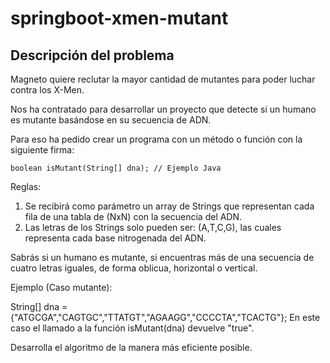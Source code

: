 # springboot-xmen-mutant

## Descripción del problema
 
Magneto quiere reclutar la mayor cantidad de mutantes para poder luchar contra los X-Men.

Nos ha contratado para desarrollar un proyecto que detecte si un humano es mutante basándose en su secuencia de ADN.

Para eso ha pedido crear un programa con un método o función con la siguiente firma:

```
boolean isMutant(String[] dna); // Ejemplo Java
```

Reglas: 
1. Se recibirá como parámetro un array de Strings que representan cada fila de una tabla de (NxN) con la secuencia del ADN. 
2. Las letras de los Strings solo pueden ser: (A,T,C,G), las cuales representa cada base nitrogenada del ADN.

Sabrás si un humano es mutante, si encuentras más de una secuencia de cuatro letras iguales​, de forma oblicua, horizontal o vertical.

Ejemplo (Caso mutante):

String[] dna = {"ATGCGA","CAGTGC","TTATGT","AGAAGG","CCCCTA","TCACTG"};
En este caso el llamado a la función isMutant(dna) devuelve "true". 

Desarrolla el algoritmo de la manera más eficiente posible.